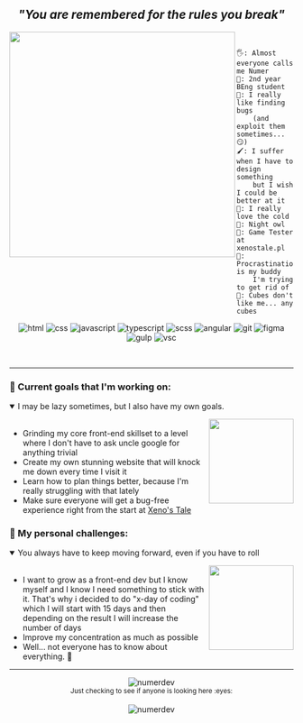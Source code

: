 ***<h2 align="center" color='red'>"You are remembered for the rules you break"</h2>***

<img src="https://user-images.githubusercontent.com/65687304/127387310-a9ba3ee5-82db-4eb6-b2e4-6a2fb7fb8bea.PNG" width=400 height=400 align="left" />

```yaml
                  Something about me
```
```
🖐️: Almost everyone calls me Numer
🏫: 2nd year BEng student
🔎: I really like finding bugs
    (and exploit them sometimes... 😏)
🖌️: I suffer when I have to design something
    but I wish I could be better at it
🥶: I really love the cold
🌙: Night owl
🧪: Game Tester at xenostale.pl
🤤: Procrastination is my buddy 
    I'm trying to get rid of
🧊: Cubes don't like me... any cubes
```
<p align="center">
<img src="https://img.shields.io/badge/-HTML5-orange?style=flat&logo=html5" alt="html" />
<img src="https://img.shields.io/badge/-CSS3-%23409ad6?style=flat&logo=css3" alt="css" />
<img src="https://img.shields.io/badge/-JavaScript-grey?style=flat&logo=javascript" alt="javascript" />
<img src="https://img.shields.io/badge/-TypeScript-grey?style=flat&logo=typescript" alt="typescript" />
<img src="https://img.shields.io/badge/-SCSS-%23f4f6f7?style=flat&logo=sass" alt="scss" />
<img src="https://img.shields.io/badge/-Angular-%23c3002f?style=flat&logo=angular" alt="angular" />
<img src="https://img.shields.io/badge/-Git-%23f7f7f7?style=flat&logo=git" alt="git" />
<img src="https://img.shields.io/badge/-Figma-%232c2f42?style=flat&logo=figma" alt="figma" />
<img src="https://img.shields.io/badge/-Gulp-white?style=flat&logo=gulp" alt="gulp" />
<img src="https://img.shields.io/badge/-Visual Studio Code-blue?style=flat&logo=Visual Studio Code" alt="vsc" />
</p>
&nbsp;
<hr>

### :pushpin: Current goals that I'm working on:

<details open>
  <img src="https://media1.giphy.com/media/2tMYOWRjFHveuOB6jg/giphy.gif?cid=ecf05e47mk7mtf49p9ijiwlu3zdtmg5mwfcxwugl8mabqsj1&rid=giphy.gif&ct=g" height=150px width=150px align="right" />
  <summary>I may be lazy sometimes, but I also have my own goals.</summary>
  <ul>
    &nbsp;
    <li>Grinding my core front-end skillset to a level where I don't have to ask uncle google for anything trivial</li>
    <li>Create my own stunning website that will knock me down every time I visit it</li>
    <li>Learn how to plan things better, because I'm really struggling with that lately</li>
    <li>Make sure everyone will get a bug-free experience right from the start at <a href="https://xenostale.pl/">Xeno's Tale</a></li>
  </ul>
</details>

### :mount_fuji: My personal challenges:
<details open>
  <img src="https://media1.tenor.com/images/54a77e79a7091570d6a688a2c3f79332/tenor.gif?itemid=10694334" height=150px width=150px align="right" />
  <summary>You always have to keep moving forward, even if you have to roll </summary>
  <ul>
    &nbsp;
    <li>I want to grow as a front-end dev but I know myself and I know I need something to stick with it. That's why i decided to do "x-day of coding" which I will start with 15 days and then depending on the result I will increase the number of days</li>
    <li>Improve my concentration as much as possible</li>
    <li>Well... not everyone has to know about everything. 🤫</li>
  </ul>
</details>

<hr>

<div align="center">
  <img  src="https://github-readme-streak-stats.herokuapp.com/?user=numerdev&theme=algolia" alt="numerdev" />
</div>
<div align="center">
  <sub>Just checking to see if anyone is looking here :eyes:</sub>
</div>&ensp;
<div align="center">
  <img src="https://komarev.com/ghpvc/?username=numerdev&label=Profile%20Visitors%20&color=blue&style=flat" alt="numerdev" />
</div>


<!-- ![](https://github-readme-stats.vercel.app/api/wakatime?username=@Numer&layout=compact&custom_title=I%20wasn't%20lazy%20this%20week%20%20okay?&theme=tokyonight)-->
